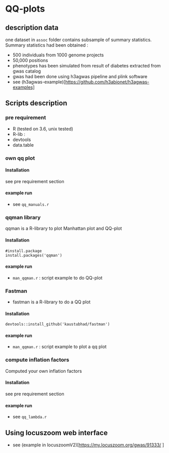 # QQ-plots 

## description data
one dataset in `assoc` folder contains subsample of summary statistics. 
Summary statistics had been obtained :
* 500 individuals from 1000 genome projects
* 50,000 positions 
* phenotypes has been simulated from result of diabetes extracted from gwas catalog
* gwas had been done using h3agwas pipeline and plink software
* see (h3agwas-example)[https://github.com/h3abionet/h3agwas-examples] 


## Scripts description 

### pre requirement
* R (tested on 3.6, unix tested)
* R-lib :
 * devtools
 * data.table

### own qq plot

#### Installation
see pre requirement section

#### example run 
* see `qq_manuals.r` 

### qqman library
qqman is a R-library to plot Manhattan plot and  QQ-plot
#### Installation
```
#install.package
install.packages('qqman')
```
#### example run
* `man_qqman.r` : script example to do QQ-plot

### Fastman
* fastman is a R-library to do a QQ plot

#### Installation

```
devtools::install_github('kaustubhad/fastman')
```

#### example run
* `man_qqman.r` : script example to plot a qq plot


### compute inflation factors

Computed your own inflation factors

#### Installation
see pre requirement section

#### example run 
* see `qq_lambda.r` 


## Using locuszoom web interface
 * see (example in locuszoomV2)[https://my.locuszoom.org/gwas/91333/ ]

